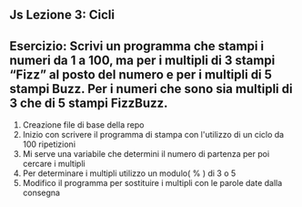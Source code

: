 Js Lezione 3: Cicli
---
Esercizio:
Scrivi un programma che stampi i numeri da 1 a 100,
ma per i multipli di 3 stampi “Fizz” al posto del numero e per i multipli di 5 stampi Buzz.
Per i numeri che sono sia multipli di 3 che di 5 stampi FizzBuzz.
---
1. Creazione file di base della repo
2. Inizio con scrivere il programma di stampa con l'utilizzo di un ciclo da 100 ripetizioni
3. Mi serve una variabile che determini il numero di partenza per poi cercare i multipli
4. Per determinare i multipli utilizzo un modulo( % ) di 3 o 5
5. Modifico il programma per sostituire i multipli con le parole date dalla consegna
